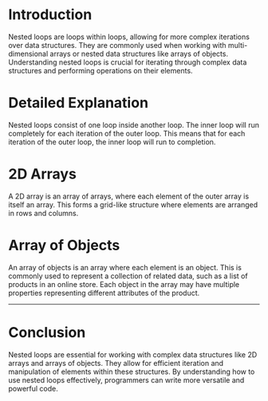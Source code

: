 # Introduction
Nested loops are loops within loops, allowing for more complex iterations over data structures. They are commonly used when working with multi-dimensional arrays or nested data structures like arrays of objects. Understanding nested loops is crucial for iterating through complex data structures and performing operations on their elements.

# Detailed Explanation
Nested loops consist of one loop inside another loop. The inner loop will run completely for each iteration of the outer loop. This means that for each iteration of the outer loop, the inner loop will run to completion.

# 2D Arrays
A 2D array is an array of arrays, where each element of the outer array is itself an array. This forms a grid-like structure where elements are arranged in rows and columns.

# Array of Objects
An array of objects is an array where each element is an object. This is commonly used to represent a collection of related data, such as a list of products in an online store. Each object in the array may have multiple properties representing different attributes of the product.


 ----------------------------------------------------------------------- 

 
# Conclusion
Nested loops are essential for working with complex data structures like 2D arrays and arrays of objects. They allow for efficient iteration and manipulation of elements within these structures. By understanding how to use nested loops effectively, programmers can write more versatile and powerful code.


